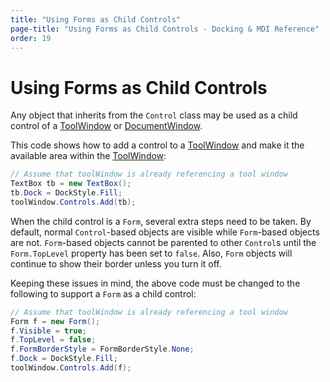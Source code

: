 ```yaml
---
title: "Using Forms as Child Controls"
page-title: "Using Forms as Child Controls - Docking & MDI Reference"
order: 19
---
```

# Using Forms as Child Controls

Any object that inherits from the `Control` class may be used as a child control of a [ToolWindow](xref:ActiproSoftware.UI.WinForms.Controls.Docking.ToolWindow) or [DocumentWindow](xref:ActiproSoftware.UI.WinForms.Controls.Docking.DocumentWindow).

This code shows how to add a control to a [ToolWindow](xref:ActiproSoftware.UI.WinForms.Controls.Docking.ToolWindow) and make it the available area within the [ToolWindow](xref:ActiproSoftware.UI.WinForms.Controls.Docking.ToolWindow):

```csharp
// Assume that toolWindow is already referencing a tool window
TextBox tb = new TextBox();
tb.Dock = DockStyle.Fill;
toolWindow.Controls.Add(tb);
```

When the child control is a `Form`, several extra steps need to be taken.  By default, normal `Control`-based objects are visible while `Form`-based objects are not. `Form`-based objects cannot be parented to other `Control`s until the `Form.TopLevel` property has been set to `false`.  Also, `Form` objects will continue to show their border unless you turn it off.

Keeping these issues in mind, the above code must be changed to the following to support a `Form` as a child control:

```csharp
// Assume that toolWindow is already referencing a tool window
Form f = new Form();
f.Visible = true;
f.TopLevel = false;
f.FormBorderStyle = FormBorderStyle.None;
f.Dock = DockStyle.Fill;
toolWindow.Controls.Add(f);
```
